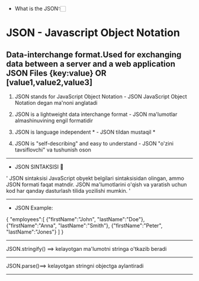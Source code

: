 - What is the JSON👇🏻

# JSON - Javascript Object Notation

## Data-interchange format.Used for exchanging data between a server and a web application JSON Files {key:value} OR [value1,value2,value3]


1. JSON stands for JavaScript Object Notation - 
JSON JavaScript Object Notation degan ma'noni anglatadi


2. JSON is a lightweight data interchange format - 
JSON ma'lumotlar almashinuvining engil formatidir

3. JSON is language independent * - JSON tildan mustaqil *

4. JSON is "self-describing" and easy to understand - JSON "o'zini tavsiflovchi" va tushunish oson

<hr>


- JSON SINTAKSISI 📌

' JSON sintaksisi JavaScript obyekt belgilari sintaksisidan olingan, ammo JSON formati faqat matndir. JSON ma'lumotlarini o'qish va yaratish uchun kod har qanday dasturlash tilida yozilishi mumkin. ' 


<hr>

- JSON Example:

{
"employees":[
  {"firstName":"John", "lastName":"Doe"},
  {"firstName":"Anna", "lastName":"Smith"},
  {"firstName":"Peter", "lastName":"Jones"}
]
}

<hr>

JSON.stringify() ==> kelayotgan ma'lumotni stringa o'tkazib beradi

<hr>

JSON.parse()==> kelayotgan stringni objectga aylantiradi

<hr>

